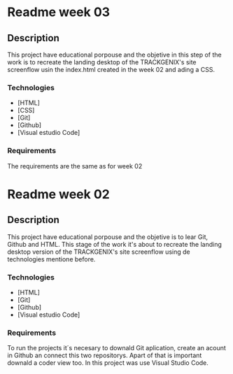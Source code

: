 # Readme week 03

## Description

This project have educational porpouse and the objetive in this step of the work is to recreate the landing desktop of the TRACKGENIX's site screenflow usin the index.html created in the week 02 and ading a CSS.

### Technologies

- [HTML]
- [CSS]
- [Git]
- [Github]
- [Visual estudio Code]

### Requirements

The requirements are the same as for week 02

# Readme week 02

## Description

This project have educational porpouse and the objetive is to lear Git, Github and HTML. This stage of the work it's about to recreate the landing desktop version of the TRACKGENIX's site screenflow using de technologies mentione before. 

### Technologies

- [HTML]
- [Git]
- [Github]
- [Visual estudio Code]

### Requirements

To run the projects it´s necesary to downald Git aplication, create an acount in Github an connect this two repositorys. Apart of that is important downald a coder view too. In this project was use Visual Studio Code.
